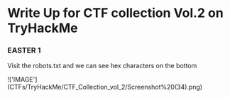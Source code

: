 <h1>Write Up for CTF collection Vol.2 on TryHackMe</h1>

<h3>EASTER 1</h3>

<p>Visit the robots.txt and we can see hex characters on the bottom</p>
!['IMAGE'](CTFs/TryHackMe/CTF_Collection_vol_2/Screenshot%20(34).png)
